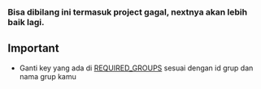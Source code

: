 ### Bisa dibilang ini termasuk project gagal, nextnya akan lebih baik lagi.

## Important
- Ganti key yang ada di [REQUIRED_GROUPS](https://github.com/jarsepay/lunaire/blob/3f66b5c6293fd6a85a3eac7b7de065b8336d922b/handler.js#L11) sesuai dengan id grup dan nama grup kamu
